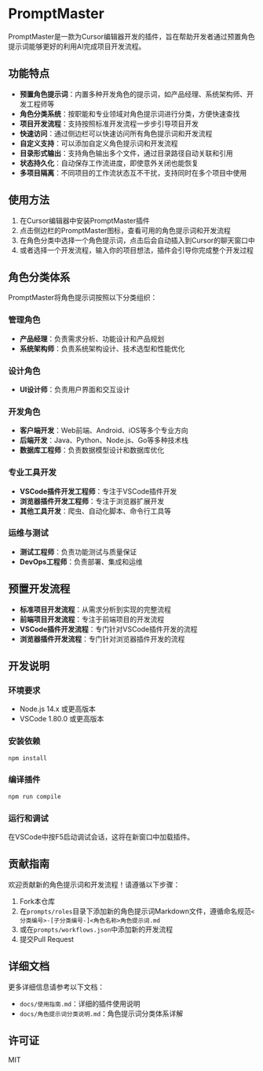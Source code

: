 # PromptMaster

PromptMaster是一款为Cursor编辑器开发的插件，旨在帮助开发者通过预置角色提示词能够更好的利用AI完成项目开发流程。

## 功能特点

- **预置角色提示词**：内置多种开发角色的提示词，如产品经理、系统架构师、开发工程师等
- **角色分类系统**：按职能和专业领域对角色提示词进行分类，方便快速查找
- **项目开发流程**：支持按照标准开发流程一步步引导项目开发
- **快速访问**：通过侧边栏可以快速访问所有角色提示词和开发流程
- **自定义支持**：可以添加自定义角色提示词和开发流程
- **目录形式输出**：支持角色输出多个文件，通过目录路径自动关联和引用
- **状态持久化**：自动保存工作流进度，即使意外关闭也能恢复
- **多项目隔离**：不同项目的工作流状态互不干扰，支持同时在多个项目中使用

## 使用方法

1. 在Cursor编辑器中安装PromptMaster插件
2. 点击侧边栏的PromptMaster图标，查看可用的角色提示词和开发流程
3. 在角色分类中选择一个角色提示词，点击后会自动插入到Cursor的聊天窗口中
4. 或者选择一个开发流程，输入你的项目想法，插件会引导你完成整个开发过程

## 角色分类体系

PromptMaster将角色提示词按照以下分类组织：

### 管理角色
- **产品经理**：负责需求分析、功能设计和产品规划
- **系统架构师**：负责系统架构设计、技术选型和性能优化

### 设计角色
- **UI设计师**：负责用户界面和交互设计

### 开发角色
- **客户端开发**：Web前端、Android、iOS等多个专业方向
- **后端开发**：Java、Python、Node.js、Go等多种技术栈
- **数据库工程师**：负责数据模型设计和数据库优化

### 专业工具开发
- **VSCode插件开发工程师**：专注于VSCode插件开发
- **浏览器插件开发工程师**：专注于浏览器扩展开发
- **其他工具开发**：爬虫、自动化脚本、命令行工具等

### 运维与测试
- **测试工程师**：负责功能测试与质量保证
- **DevOps工程师**：负责部署、集成和运维

## 预置开发流程

- **标准项目开发流程**：从需求分析到实现的完整流程
- **前端项目开发流程**：专注于前端项目的开发流程
- **VSCode插件开发流程**：专门针对VSCode插件开发的流程
- **浏览器插件开发流程**：专门针对浏览器插件开发的流程

## 开发说明

### 环境要求

- Node.js 14.x 或更高版本
- VSCode 1.80.0 或更高版本

### 安装依赖

```bash
npm install
```

### 编译插件

```bash
npm run compile
```

### 运行和调试

在VSCode中按F5启动调试会话，这将在新窗口中加载插件。

## 贡献指南

欢迎贡献新的角色提示词和开发流程！请遵循以下步骤：

1. Fork本仓库
2. 在`prompts/roles`目录下添加新的角色提示词Markdown文件，遵循命名规范`<分类编号>-[子分类编号-]<角色名称>角色提示词.md`
3. 或在`prompts/workflows.json`中添加新的开发流程
4. 提交Pull Request

## 详细文档

更多详细信息请参考以下文档：
- `docs/使用指南.md`：详细的插件使用说明
- `docs/角色提示词分类说明.md`：角色提示词分类体系详解

## 许可证

MIT 
